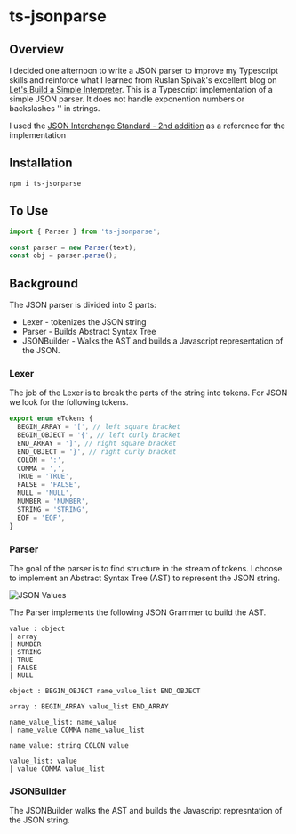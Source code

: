 # ts-jsonparse

## Overview

I decided one afternoon to write a JSON parser to improve my Typescript skills and reinforce what I learned from Ruslan Spivak's excellent blog on [Let's Build a Simple Interpreter](https://ruslanspivak.com/lsbasi-part1/). This is a Typescript implementation of a simple JSON parser. It does not handle exponention numbers or backslashes '\' in strings.

I used the [JSON Interchange Standard - 2nd addition](https://www.ecma-international.org/publications/files/ECMA-ST/ECMA-404.pdf) as a reference for the implementation

## Installation

```
npm i ts-jsonparse
```

## To Use

```Javascript
import { Parser } from 'ts-jsonparse';

const parser = new Parser(text);
const obj = parser.parse();
```

## Background

The JSON parser is divided into 3 parts:

- Lexer - tokenizes the JSON string
- Parser - Builds Abstract Syntax Tree
- JSONBuilder - Walks the AST and builds a Javascript representation of the JSON.

### Lexer

The job of the Lexer is to break the parts of the string into tokens. For JSON we look for the following tokens.

```Javascript
export enum eTokens {
  BEGIN_ARRAY = '[', // left square bracket
  BEGIN_OBJECT = '{', // left curly bracket
  END_ARRAY = ']', // right square bracket
  END_OBJECT = '}', // right curly bracket
  COLON = ':',
  COMMA = ',',
  TRUE = 'TRUE',
  FALSE = 'FALSE',
  NULL = 'NULL',
  NUMBER = 'NUMBER',
  STRING = 'STRING',
  EOF = 'EOF',
}
```

### Parser

The goal of the parser is to find structure in the stream of tokens. I choose to implement an Abstract Syntax Tree (AST) to represent the JSON string.

![JSON Values](https://https://github.com/clarkgrg/ts-jsonparse/images/Objects.png)

The Parser implements the following JSON Grammer to build the AST.

```
value : object
| array
| NUMBER
| STRING
| TRUE
| FALSE
| NULL

object : BEGIN_OBJECT name_value_list END_OBJECT

array : BEGIN_ARRAY value_list END_ARRAY

name_value_list: name_value
| name_value COMMA name_value_list

name_value: string COLON value

value_list: value
| value COMMA value_list
```

### JSONBuilder

The JSONBuilder walks the AST and builds the Javascript represntation of the JSON string.
